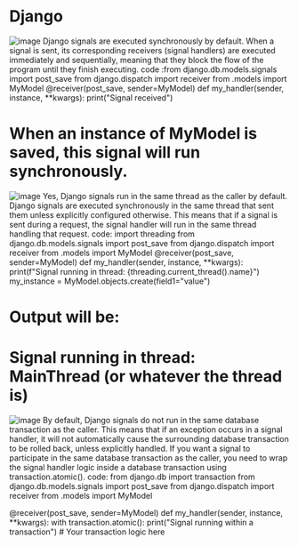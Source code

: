 # Django
![image](https://github.com/user-attachments/assets/502e4f2d-4ccf-44d5-8ba8-d17f02442a33)
Django signals are executed synchronously by default.
When a signal is sent, its corresponding receivers (signal handlers) are executed immediately and sequentially, meaning that they block the flow of the program until they finish executing.
code
:from django.db.models.signals import post_save
from django.dispatch import receiver
from .models import MyModel
@receiver(post_save, sender=MyModel)
def my_handler(sender, instance, **kwargs):
    print("Signal received")

# When an instance of MyModel is saved, this signal will run synchronously.

![image](https://github.com/user-attachments/assets/ded12a35-5af7-4be2-b0ee-f1995a007044)
Yes, Django signals run in the same thread as the caller by default.
Django signals are executed synchronously in the same thread that sent them unless explicitly configured otherwise. This means that if a signal is sent during a request, the signal handler will run in the same thread handling that request.
code:
import threading
from django.db.models.signals import post_save
from django.dispatch import receiver
from .models import MyModel
@receiver(post_save, sender=MyModel)
def my_handler(sender, instance, **kwargs):
    print(f"Signal running in thread: {threading.current_thread().name}")
my_instance = MyModel.objects.create(field1="value")
# Output will be:
# Signal running in thread: MainThread (or whatever the thread is)

![image](https://github.com/user-attachments/assets/33d30398-17f7-4896-be77-bc393eeec2c9)
By default, Django signals do not run in the same database transaction as the caller.
This means that if an exception occurs in a signal handler, it will not automatically cause the surrounding database transaction to be rolled back, unless explicitly handled.
If you want a signal to participate in the same database transaction as the caller, you need to wrap the signal handler logic inside a database transaction using transaction.atomic().
code:
from django.db import transaction
from django.db.models.signals import post_save
from django.dispatch import receiver
from .models import MyModel

@receiver(post_save, sender=MyModel)
def my_handler(sender, instance, **kwargs):
    with transaction.atomic():
        print("Signal running within a transaction")
        # Your transaction logic here
